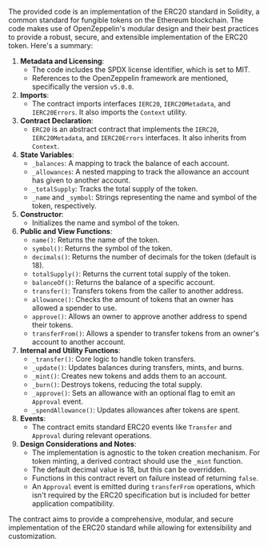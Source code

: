 The provided code is an implementation of the ERC20 standard in Solidity, a common standard for fungible tokens on the Ethereum blockchain. The code makes use of OpenZeppelin's modular design and their best practices to provide a robust, secure, and extensible implementation of the ERC20 token. Here's a summary:

1. **Metadata and Licensing**:
   - The code includes the SPDX license identifier, which is set to MIT.
   - References to the OpenZeppelin framework are mentioned, specifically the version `v5.0.0`.
2. **Imports**:
   - The contract imports interfaces `IERC20`, `IERC20Metadata`, and `IERC20Errors`. It also imports the `Context` utility.
3. **Contract Declaration**:
   - `ERC20` is an abstract contract that implements the `IERC20`, `IERC20Metadata`, and `IERC20Errors` interfaces. It also inherits from `Context`.
4. **State Variables**:
   - `_balances`: A mapping to track the balance of each account.
   - `_allowances`: A nested mapping to track the allowance an account has given to another account.
   - `_totalSupply`: Tracks the total supply of the token.
   - `_name` and `_symbol`: Strings representing the name and symbol of the token, respectively.
5. **Constructor**:
   - Initializes the name and symbol of the token.
6. **Public and View Functions**:
   - `name()`: Returns the name of the token.
   - `symbol()`: Returns the symbol of the token.
   - `decimals()`: Returns the number of decimals for the token (default is 18).
   - `totalSupply()`: Returns the current total supply of the token.
   - `balanceOf()`: Returns the balance of a specific account.
   - `transfer()`: Transfers tokens from the caller to another address.
   - `allowance()`: Checks the amount of tokens that an owner has allowed a spender to use.
   - `approve()`: Allows an owner to approve another address to spend their tokens.
   - `transferFrom()`: Allows a spender to transfer tokens from an owner's account to another account.
7. **Internal and Utility Functions**:
   - `_transfer()`: Core logic to handle token transfers.
   - `_update()`: Updates balances during transfers, mints, and burns.
   - `_mint()`: Creates new tokens and adds them to an account.
   - `_burn()`: Destroys tokens, reducing the total supply.
   - `_approve()`: Sets an allowance with an optional flag to emit an `Approval` event.
   - `_spendAllowance()`: Updates allowances after tokens are spent.
8. **Events**:
   - The contract emits standard ERC20 events like `Transfer` and `Approval` during relevant operations.
9. **Design Considerations and Notes**:
   - The implementation is agnostic to the token creation mechanism. For token minting, a derived contract should use the `_mint` function.
   - The default decimal value is 18, but this can be overridden.
   - Functions in this contract revert on failure instead of returning `false`.
   - An `Approval` event is emitted during `transferFrom` operations, which isn't required by the ERC20 specification but is included for better application compatibility.

The contract aims to provide a comprehensive, modular, and secure implementation of the ERC20 standard while allowing for extensibility and customization.